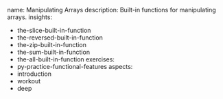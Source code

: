 name: Manipulating Arrays
description: Built-in functions for manipulating arrays.
insights:
  - the-slice-built-in-function
  - the-reversed-built-in-function
  - the-zip-built-in-function
  - the-sum-built-in-function
  - the-all-built-in-function
exercises:
  - py-practice-functional-features
aspects:
  - introduction
  - workout
  - deep

